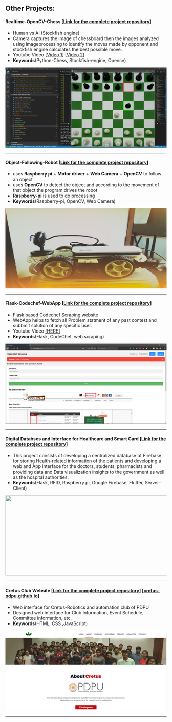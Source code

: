 ## Other Projects:


#### Realtime-OpenCV-Chess [[Link for the complete project repository](https://github.com/Vatsalparsaniya/Realtime-OpenCV-Chess)]

* Human vs AI (Stockfish engine)
* Camera captures the image of chessboard then the images analyzed using imageprocessing to identify the moves made by opponent and stockfish engine calculates the best possible move.
* Youtube Video [[Video 1](https://www.youtube.com/watch?v=v12ELMNIZVE)]  [[Video 2](https://www.youtube.com/watch?v=e0FtXusMFTY)]
* **Keywords**(Python-Chess, Stockfish-engine, Opencv)

<img src="https://raw.githubusercontent.com/Vatsalparsaniya/Machine-Learning-Portfolio/master/Other%20Projects/Realtime-OpenCV-Chess/canvas.png" width="600" height="250">

---

#### Object-Following-Robot [[Link for the complete project repository](https://github.com/memr5/Object-Following-Robot)]

* uses **Raspberry pi** + **Motor driver** + **Web Camera** + **OpenCV** to follow an object  
* uses **OpenCV** to detect the object and according to the movement of that object the program drives the robot  
* **Raspberry-pi** is used to do processing
* **Keywords**(Raspberry-pi, OpenCV, Web Camera)

<img src="https://raw.githubusercontent.com/Vatsalparsaniya/Machine-Learning-Portfolio/master/Other%20Projects/Object-Following-Robot/canvas.jpeg" width="600" height="250">

---

#### Flask-Codechef-WebApp [[Link for the complete project repository](https://github.com/Vatsalparsaniya/Flask_CodeChef)]

* Flask based Codechef Scraping website
* WebApp helps to fetch all Problem statment of any past contest and subbmit solution of any specific user.
* Youtube Video [[HERE]](https://www.youtube.com/watch?v=qNh1ITZMs6M)
* **Keywords**(Flask, CodeChef, web scraping)

<img src="https://raw.githubusercontent.com/Vatsalparsaniya/Flask_CodeChef/master/Images/4.png" width="600" height="250">

---

#### Digital Databses and Interface for Healthcare and Smart Card  [[Link for the complete project repository](https://github.com/Vatsalparsaniya/PixHealth)]

* This project consists of developing a centralized database of Firebase for storing Health-related information of the patients and developing a web and App interface for the doctors, students, pharmacists and providing data and Data visualization insights to the government as well as the hospital authorities.
* **Keywords**(Flask, RFID, Raspberry pi, Google Firebase, Flutter, Server-Client)

<img src="https://raw.githubusercontent.com/Vatsalparsaniya/PixHealth/master/Pix-Health/Web-Portal_SC/1.jpeg" width="600" height="250">

---

#### Cretus Club Website [[Link for the complete project repository](https://github.com/Vatsalparsaniya/Cretus-Website)] [[cretus-pdpu.github.io](cretus-pdpu.github.io)]

* Web interface for Cretus-Robotics and automation club of PDPU
* Designed web interface for Club Information, Event Schedule, Committee information, etc.
* **Keywords**(HTML, CSS ,JavaScript)

<img src="https://raw.githubusercontent.com/Vatsalparsaniya/Machine-Learning-Portfolio/master/Other%20Projects/Cretus-website/Canvas.PNG" width="600" height="250">

---

